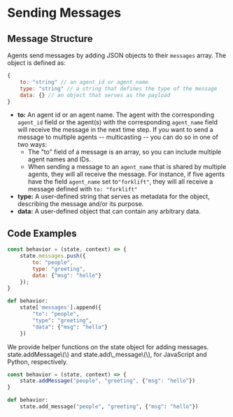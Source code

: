 # Sending Messages

## Message Structure

Agents send messages by adding JSON objects to their `messages` array. The object is defined as:

```javascript
{
    to: "string" // an agent_id or agent_name
    type: "string" // a string that defines the type of the message
    data: {} // an object that serves as the payload 
}
```

* **to:** An agent id or an agent name. The agent with the corresponding `agent_id` field or the agent\(s\) with the corresponding `agent_name` field will receive the message in the next time step. If you want to send a message to multiple agents -- multicasting -- you can do so in one of two ways:
  * The "to" field of a message is an array, so you can include multiple agent names and IDs.
  * When sending a message to an `agent_name` that is shared by multiple agents, they will all receive the message. For instance, if five agents have the field `agent_name` set to`"forklift"`, they will all receive a message defined with `to: "forklift"`
* **type:** A user-defined string that serves as metadata for the object, describing the message and/or its purpose. 
* **data:** A user-defined object that can contain any arbitrary data.

## Code Examples

<Tabs>
<Tab title="JavaScript" >

```javascript
const behavior = (state, context) => {
    state.messages.push({
        to: "people", 
        type: "greeting", 
        data: {"msg": "hello"}
    });
}
```
</Tab>

<Tab title="Python" >

```python
def behavior:
    state['messages'].append({
        "to": "people", 
        "type": "greeting", 
        "data": {"msg": "hello"}
    })
```
</Tab>
</Tabs>

<Hint style="info">
We provide helper functions on the state object for adding messages. state.addMessage\(\) and state.add\_message\(\), for JavaScript and Python, respectively.
</Hint>

<Tabs>
<Tab title="JavaScript" >

```javascript
const behavior = (state, context) => {
    state.addMessage("people", "greeting", {"msg": "hello"})
}
```
</Tab>

<Tab title="Python" >

```python
def behavior:
    state.add_message("people", "greeting", {"msg": "hello"})
```
</Tab>
</Tabs>

